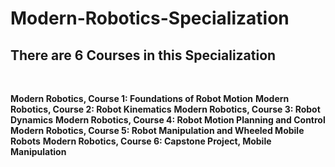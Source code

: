 # Modern-Robotics-Specialization
## There are 6 Courses in this Specialization
<br/>

**Modern Robotics, Course 1: Foundations of Robot Motion**
**Modern Robotics, Course 2: Robot Kinematics**
**Modern Robotics, Course 3: Robot Dynamics**
**Modern Robotics, Course 4: Robot Motion Planning and Control**
**Modern Robotics, Course 5: Robot Manipulation and Wheeled Mobile Robots**
**Modern Robotics, Course 6: Capstone Project, Mobile Manipulation**

<br/>
<br/>

